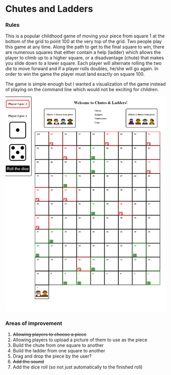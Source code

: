 # Chutes and Ladders 

### Rules
This is a popular childhood game of moving your piece from square 1 at the bottom of the grid to point 100 at the very top of the grid. Two
people play this game at any time. Along the path to get to the final square to win, there are numerous squares that either contain a help (ladder)
which allows the player to climb up to a higher square, or a disadvantage (chute) that makes you slide down to a lower
square. Each player will alternate rolling the two die to move forward and if a player rolls doubles, he/she will go again. In order to win the game
the player must land exactly on square 100. 

The game is simple enough but I wanted a visualization of the game instead of playing on the command line which would not be exciting for children. 

![Screenshot](/images/screenshot.png)

### Areas of improvement
1. ~~Allowing players to choose a piece~~
2. Allowing players to upload a picture of them to use as the piece
3. Build the chute from one square to another
4. Build the ladder from one square to another
5. Drag and drop the piece by the user?
6. ~~Add the sound~~
7. Add the dice roll (so not just automatically to the finished roll)


